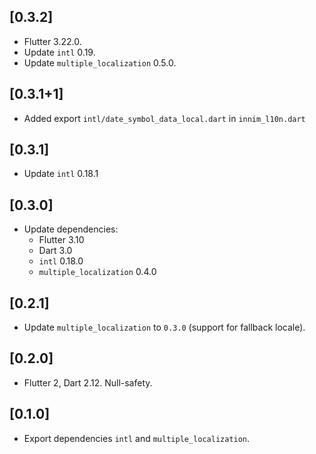 ## [0.3.2]

* Flutter 3.22.0.
* Update `intl` 0.19.
* Update `multiple_localization` 0.5.0.

## [0.3.1+1]

* Added export `intl/date_symbol_data_local.dart` in `innim_l10n.dart`

## [0.3.1]

* Update `intl` 0.18.1

## [0.3.0]

* Update dependencies:
  * Flutter 3.10
  * Dart 3.0
  * `intl` 0.18.0
  * `multiple_localization` 0.4.0

## [0.2.1]

* Update `multiple_localization` to `0.3.0` (support for fallback locale).

## [0.2.0]

* Flutter 2, Dart 2.12. Null-safety.

## [0.1.0]

* Export dependencies `intl` and `multiple_localization`.
